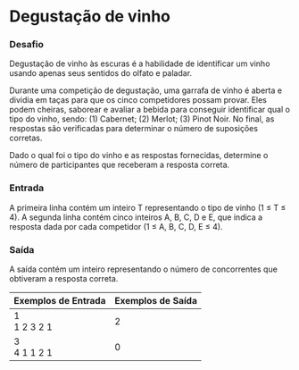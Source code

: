 # Degustação de vinho
### Desafio
Degustação de vinho às escuras é a habilidade de identificar um vinho usando apenas seus sentidos do olfato e paladar.

Durante uma competição de degustação, uma garrafa de vinho é aberta e dividia em taças para que os cinco competidores possam provar. Eles podem cheiras, saborear e avaliar a bebida para conseguir identificar qual o tipo do vinho, sendo: (1) Cabernet; (2) Merlot; (3) Pinot Noir. No final, as respostas são verificadas para determinar o número de suposições corretas.

Dado o qual foi o tipo do vinho e as respostas fornecidas, determine o número de participantes que receberam a resposta correta.

### Entrada
A primeira linha contém um inteiro T representando o tipo de vinho (1 ≤ T ≤ 4). A segunda linha contém cinco inteiros A, B, C, D e E, que indica a resposta dada por cada competidor (1 ≤ A, B, C, D, E ≤ 4).

### Saída
A saída contém um inteiro representando o número de concorrentes que obtiveram a resposta correta.

| Exemplos de Entrada  | Exemplos de Saída  | 
|---|---|
| 1 <br> 1 2 3 2 1 | 2 |
| 3 <br> 4 1 1 2 1 | 0 |
